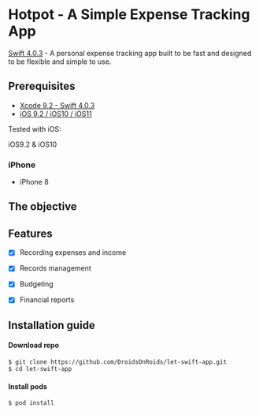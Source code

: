 # Hotpot - A Simple Expense Tracking App

[Swift 4.0.3](https://swift.org) - A personal expense tracking app built to be fast and designed to be flexible and simple to use.

## Prerequisites

* [Xcode 9.2 - Swift 4.0.3](https://developer.apple.com/xcode/downloads/)
* [iOS 9.2 / iOS10 / iOS11](https://developer.apple.com/xcode/downloads/)

Tested with iOS:

iOS9.2 & iOS10

### iPhone

- iPhone 8

## The objective


## Features
- [x] Recording expenses and income
- [x] Records management
- [x] Budgeting
- [x] Financial reports


## Installation guide
#### Download repo
```
$ git clone https://github.com/DroidsOnRoids/let-swift-app.git
$ cd let-swift-app
```
#### Install pods
```
$ pod install
```

